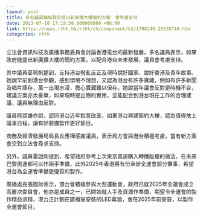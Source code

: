 ```yaml
---
layout: post
title: 多名議員稱如政府提出新廣播大樓簡約方案　會考慮支持
date: 2023-07-10 17:19:56.000000000 +08:00
link: https://news.rthk.hk/rthk/ch/component/k2/1708249-20230710.htm
categories: rthk
---
```


立法會資訊科技及廣播事務委員會討論香港電台的最新發展，多名議員表示，如果政府能提出新廣播大樓的簡約方案，以配合港台未來發展，議員會考慮支持。

其中議員葛珮帆提到，支持港台撥亂反正及現時說好國家、說好香港及青年故事。她說早前到港台參觀，感到環境不理想，又認為港台有許多寶藏，例如有許多新聞及唱片庫存，萬一出現水浸，擔心寶藏難以保存。她說當年議會反對是時機不合，建議方案亦太豪華，如果現時提出簡約實用，並能配合到港台現在工作的合理建議，議員無理由反對。

議員陸頌雄亦說，認同港台近年銳意改革，如果港台興建簡約大樓，認為值得放上議事日程，讓有好裝備製作更好節目。

商務及經濟發展局局長丘應樺感謝議員，表示局方會與港台積極考慮，當有新方案會交到立法會尋求支持。

另外，議員霍啟剛提到，希望政府參考上次東京奧運購入轉播版權的做法，在未來巴黎奧運都可以作兩手準備，此外2025年香港將有份承辦全運會部分賽事，希望港台為全運會準備更優質的製作。

廣播處長張國財表示，港台會積極參與大型運動會，政府已就2025年全運會成立高層次委員會，他亦是成員之一，已開始就人手及資源作準備，期望令全運會的製作精益求精，港台正計劃在廣播室安裝的LED幕牆，會在2025年前安裝，以製作全運會節目。

